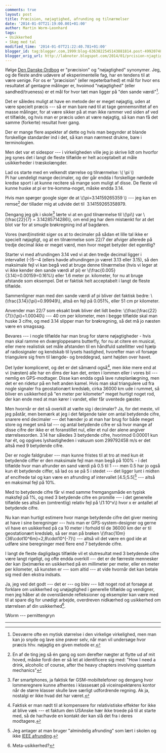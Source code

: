 ```yaml
---
comments: true
layout: post
title: Præcision, nøjagtighed, afrunding og tilnærmelser
date: '2014-01-07T21:19:00.001+01:00'
author: Martin Worm-Leonhard
tags:
- Usikkerhed
- Skæg med tal
modified_time: '2014-01-07T21:22:40.781+01:00'
blogger_id: tag:blogger.com,1999:blog-6363822545143881814.post-4992074823826065854
blogger_orig_url: http://labnoter.blogspot.com/2014/01/prcision-njagtighed-afrunding-og.html
---
```


Ifølge [Den Danske Ordbog](http://ordnet.dk/ddo) er "præcision" og
"nøjagtighed" synonymer. Jeg, og de fleste andre udøvere af
eksperimentelle fag, har en tendens til at være uenige. For os er
"præcision" (eller repeterbarhed) et mål for hvor ens resultatet af
gentagne målinger er, hvoimod "nøjagtighed" (eller sandhed/trueness) er
et mål for hvor tæt man ligger på "den sande værdi"[^1]. 

Det er således
muligt at have en metode der er meget nøjagtig, uden at være specielt
præcis --- så er man bare nød til at tage gennemsnittet af en masse
målinger, for at være sikker på at man ikke rammer ved siden af ved et
tilfælde, og hvis man er præcis uden at være nøjagtig, så kan man få det
samme (forkerte) resultat hver gang.

Der er mange flere aspekter af dette og hvis man begynder at blande
forskellige standarder ind i det, så kan man nærmest drukne, bare i
terminologien.

Men det var et sidespor --- i virkeligheden ville jeg jo skrive lidt om
hvorfor jeg synes det i langt de fleste tilfælde er helt acceptabelt at
måle usikkerheder i træskolængder.

Lad os starte med en velkendt størrelse og tilnærmelse: \\( \pi \\)  
Pi har uendeligt mange decimaler, og der går endda i forskellige nørdede
kredse sport i at kunne recitere så mange som muligt af disse. De fleste
vil kunne huske at pi er tre-komma-noget, måske endda 3.14. 

Hvis man
spørger google siger de at \\(\pi=3.14159265359 \\) --- jeg kan en
remse[^2] der tillader mig at udvide det til  3.14159265358979. 

Dengang jeg gik i skole[^3] lærte vi at en god tilnærmelse til \\(\pi\\) var
\\(\frac{22}{7} = 3.14285714286\\), om end jeg har dem mistænkt for at
det blot var for at smugle brøkregning ind af bagdøren. 

Vores (nørd)instinkt siger os at to decimaler på sådan et lille tal ikke er
specielt nøjagtigt, og at en tilnærmelse som 22/7 der afviger allerede
på tredje decimal ikke er meget værd, men hvor meget betyder det
egentlig?

Starter vi med afrundingen 3.14 ved vi at den tredje decimal ligger i
intervallet (-)5--4 (ellers havde afrundingen jo været 3.13 eller 3.15),
så den maksimale fejl vi kan begå ved at bruge denne tilnærmelse (hvis
vi leger at vi ikke kender den sande værdi af pi) er
\\(\frac{0.005}{3.14}=0.00159=0.16\%\\) eller 1.6 meter pr. kilometer,
for nu at bruge afstande som eksempel. Det er faktisk helt acceptabelt i
langt de fleste tilfælde.

Sammenligner man med den sande værdi af pi bliver det faktisk bedre:
\\(\frac{3.14}{\pi}=0.99949\\), altså en fejl på 0.051%, eller 51 cm
pr kilometer.

Anvender man 22/7 som eksakt brøk bliver det lidt bedre:
\\(\frac{\frac{22}{7}}{\pi}=1.00040\\) --- 40 cm per kilometer, men i
begge tilfælde skal man huske 3 cifre, og med 3.14 slipper man for
brøkregning, så det må jo næsten være en smagssag.

Bevares --- i nogle tilfælde har man brug for større nøjagtigheder - hvis
man skal ramme en dværgloppesøns butterfly, for nu at citere en musical,
eller mere realistisk set måle afstanden til en håndfuld satellitter ved
hjælp af radiosignaler og kendskab til lysets hastighed, hvorefter man
vil forsøge triangulere sig frem til længde- og breddegrad, samt højden
over havet. 

Det lyder kompliceret, og det er det såmænd også[^4], men
ikke mere end at vi (næsten) alle har en dims der kan det, enten i
lommen eller i vores bil --- nemlig en GPS-modtager. Disse kan endda også
lave ruteplanlægning, men det er en ridetur på en helt anden kamel. Hvis
man skal triangulere ud fra nogle signaler fra geostationært kredsløb,
cirka 36000 km ude i rummet, så bliver en usikkerhed på "en meter per
kilometer" meget hurtigt noget rod, der kan ende med at man kører i
vandet, eller får uventede gæster.

Men hvornår er det så overkill at vælte sig i decimaler? Ja, for det
meste, vil jeg påstår, men bemærk at jeg i det følgende taler om antal
betydende cifre, snarere end decimaler --- det hænder jo at man har brug
for både meget store og meget små tal --- og antal betydende cifre er så
hvor mange af disse cifre der ikke er et foranstillet nul, eller et nul
der alene angiver størrelsesorden. 3.14 har således 3 betydende cifre,
hvorimod 0.00001 kun har ét, og opgives lyshastigheden i vakuum
som 299792458 m/s er det altså med 9 betydende cifre.

Der er nogle faldgruber --- man kunne fristes til at tro at med kun ét
betydende ciffer er den maksimale fejl man man begå på 100% - i det
tilfælde hvor man afrunder en sand værdi på 0.5 til 1 --- men 0.5 har jo
også kun ét betydende ciffer, så lad os se på 5 i stedet --- det ligger
lunt i midten af encifrede tal og kan være en afrunding af intervallet
\[4.5;5.5\[[^5] --- altså en maksimal fejl på 10%.

Med to betydende cifre får vi med samme fremgangsmåde en typisk maksfejl
på 1%, og med 3 betydende cifre en promille --- i det generelle tilfælde
ses altså en (omtrentlig) relativ fejl på \\(1:10^x\\) hvor x er
antallet af betydende cifre.

Nu kan man hurtigt estimere hvor mange betydende cifre det giver mening
at have i sine beregninger --- hvis man er GPS-system-designer og gerne
vil have en usikkerhed på ca 10 meter i forhold til de 36000 km der er
til geostationært kredsløb, så ser man på brøken
\\(\frac{10m}{36\cdot10^6m}=2,8\cdot10^{-7}\\) --- altså vil det være
en god ide at udføre sine beregninger med flere end 7 betydende cifre.

I langt de fleste dagligdags tilfælde vil et slutresultat med 3
betydende cifre være langt rigeligt, og ofte endda overkill --- det er de
færreste mennesker der kan (be)mærke en usikkerhed på en millimeter per
meter, eller en meter per kilometer, så kunsten er --- som altid --- at vide
hvornår det kan betale sig med den ekstra indsats.

Ja, jeg ved det godt --- det er --- og blev --- lidt noget rod at forsøge at
forklare om usikkerhed og unøjagtighed i generelle tilfælde og
vendigner, men jeg håber at de ovenstående refleksioner og eksempler kan
være med til at spare dig for unødigt arbejde, overdreven nidkærhed og
usikkerhed om størrelsen af din usikkerhed[^6].

\\Worm --- pernittengryn

------------------------------------------------------------------------

[^1]: Desværre ofte en mytisk størrelse i den virkelige virkelighed,
    men man kan jo snyde og lave sine prøver selv, når man vil undersøge
    hvor præcis hhv. nøjagtig en given metode er.

[^2]: En af de ting jeg så én gang og som derefter nægter at flytte ud
    af mit hoved, måske fordi den er så let at identificere sig med: "How I
    need a drink, alcoholic of course, after the heavy chapters involving
    quantum mechanics"

[^3]: Før smartphones, ja faktisk før GSM-mobiltelefoner og dengang
    hvor lommeregnere kunne afhentes i klassesæt på viceinspektørens kontor
    når de større klasser skulle lave særligt udfordrende regning. Ak ja,
    nostalgi er ikke hvad det har været.

[^4]: Faktisk er man nødt til at kompensere for relativistiske effekter
    for ikke at blive væk --- et faktum den USAnske hær ikke troede på til at
    starte med, så de har/havde en kontakt der kan slå det fra i deres
    modtagere.

[^5]: Jeg antager at man bruger "almindelig afrunding" som lært i
    skolen og ikke [IEEE afrunding](http://en.wikipedia.org/wiki/IEEE754#Rounding_rules).

[^6]: Meta-usikkerhed?
